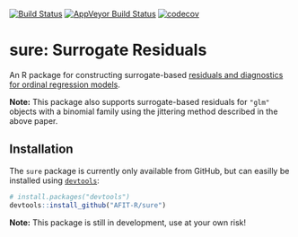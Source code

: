 [![Build Status](https://travis-ci.org/AFIT-R/ordr.svg?branch=master)](https://travis-ci.org/AFIT-R/sure)
[![AppVeyor Build Status](https://ci.appveyor.com/api/projects/status/github/AFIT-R/sure?branch=master&svg=true)](https://ci.appveyor.com/project/AFIT-R/sure)
[![codecov](https://codecov.io/gh/AFIT-R/sure/branch/master/graph/badge.svg)](https://codecov.io/gh/AFIT-R/sure)



# sure: Surrogate Residuals

An R package for constructing surrogate-based [residuals and diagnostics for ordinal regression models](http://amstat.tandfonline.com/doi/abs/10.1080/01621459.2017.1292915).

**Note:** This package also supports surrogate-based residuals for `"glm"` objects with a binomial family using the jittering method described in the above paper.

## Installation

The `sure` package is currently only available from GitHub, but can easilly be installed using [`devtools`](https://CRAN.R-project.org/package=devtools):

```r
# install.packages("devtools")
devtools::install_github("AFIT-R/sure")
```
**Note:** This package is still in development, use at your own risk!
